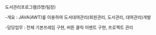 
도서관리프로그램(5명/팀장) 

-개요     : JAVA(AWT)를 이용하여 도서대여관리(회원관리, 도서관리, 대여관리)개발

-담당업무 : 전체 기본프레임 구현, 버튼 클릭 이벤트 구현, 프로젝트 관리

